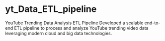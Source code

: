 # yt_Data_ETL_pipeline
 YouTube Trending Data Analysis ETL Pipeline  Developed a scalable end-to-end ETL pipeline to process and analyze YouTube trending video data leveraging modern cloud and big data technologies.
